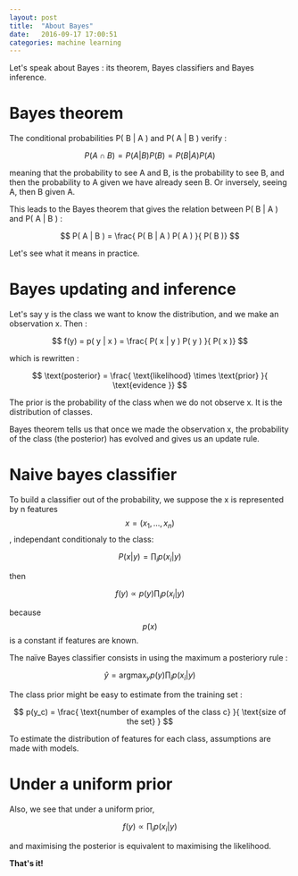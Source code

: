 ```yaml
---
layout: post
title:  "About Bayes"
date:   2016-09-17 17:00:51
categories: machine learning
---
```


Let's speak about Bayes : its theorem, Bayes classifiers and Bayes inference.

# Bayes theorem

The conditional probabilities P( B &#124; A  ) and P( A &#124; B  ) verify :

$$ P( A \cap B ) = P( A | B ) P(B) =  P( B | A ) P(A) $$

meaning that the probability to see A and B, is the probability to see B, and then the probability to A given we have already seen B. Or inversely, seeing A, then B given A.

This leads to the Bayes theorem that gives the relation between P( B &#124; A  ) and P( A &#124; B  ) :

$$ P( A | B ) = \frac{ P( B | A  ) P( A )  }{ P( B )} $$

Let's see what it means in practice.


# Bayes updating and inference

Let's say y is the class we want to know the distribution, and we make an observation x. Then :

$$ f(y) = p( y | x ) = \frac{ P( x | y  ) P( y )  }{ P( x )} $$

which is rewritten :

$$ \text{posterior} = \frac{ \text{likelihood} \times \text{prior}  }{ \text{evidence }} $$

The prior is the probability of the class when we do not observe x. It is the distribution of classes.

Bayes theorem tells us that once we made the observation x, the probability of the class (the posterior) has evolved and gives us an update rule.


# Naive bayes classifier

To build a classifier out of the probability, we suppose the x is represented by n features $$ x = (x_1, ... , x_n) $$, independant conditionaly to the class:

$$ P(x | y ) = \prod_i p(x_i|y) $$

then

$$ f(y) \propto p(y)  \prod_i p(x_i | y) $$

because $$ p(x) $$ is a constant if features are known.

The naïve Bayes classifier consists in using the maximum a posteriory rule :

$$ ŷ = \text{argmax}_y p(y)  \prod_i p(x_i | y) $$

The class prior might be easy to estimate from the training set :

$$ p(y_c) = \frac{ \text{number of examples of the class c} }{ \text{size of the set} } $$

To estimate the distribution of features for each class, assumptions are made with models.


# Under a uniform prior

Also, we see that under a uniform prior,

$$ f(y) \propto \prod_i p(x_i | y) $$

and maximising the posterior is equivalent to maximising the likelihood.

**That's it!**
